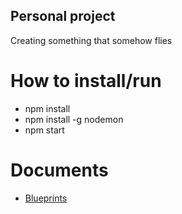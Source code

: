 ## Personal project

Creating something that somehow flies

# How to install/run

 - npm install
 - npm install -g nodemon
 - npm start

# Documents
 - [Blueprints](https://moqups.com/rogues.jonathan.168@gmail.com/LVYL6Dj8 "Blueprints")